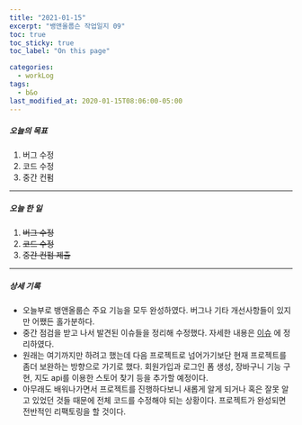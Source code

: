 ```yaml
---
title: "2021-01-15"
excerpt: "뱅앤올룹슨 작업일지 09"
toc: true
toc_sticky: true
toc_label: "On this page"

categories:
  - workLog
tags:
  - b&o
last_modified_at: 2020-01-15T08:06:00-05:00
---
```


##### 오늘의 목표

1. 버그 수정
2. 코드 수정
3. 중간 컨펌

---

##### 오늘 한 일

1. ~~버그 수정~~ <br>
2. ~~코드 수정~~
3. ~~중간 컨펌 제출~~

---

##### 상세 기록

- 오늘부로 뱅앤올룹슨 주요 기능을 모두 완성하였다. 버그나 기타 개선사항들이 있지만 어쨌든 홀가분하다.
- 중간 점검을 받고 나서 발견된 이슈들을 정리해 수정했다. 자세한 내용은 [이슈](https://github.com/yooneunheo/bang-olufsen/issues/4) 에 정리하였다.
- 원래는 여기까지만 하려고 했는데 다음 프로젝트로 넘어가기보단 현재 프로젝트를 좀더 보완하는 방향으로 가기로 했다. 회원가입과 로그인 폼 생성, 장바구니 기능 구현, 지도 api를 이용한 스토어 찾기 등을 추가할 예정이다.
- 아무래도 배워나가면서 프로젝트를 진행하다보니 새롭게 알게 되거나 혹은 잘못 알고 있었던 것들 때문에 전체 코드를 수정해야 되는 상황이다. 프로젝트가 완성되면 전반적인 리팩토링을 할 것이다.

<br />
